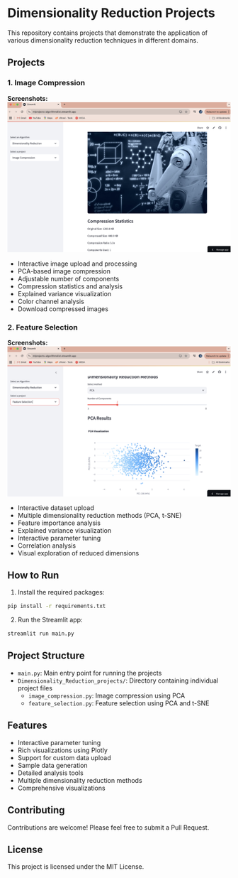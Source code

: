 # Dimensionality Reduction Projects

This repository contains projects that demonstrate the application of various dimensionality reduction techniques in different domains.

## Projects

### 1. Image Compression

**Screenshots:**
![Image Compression](screenshots/img_comp.png)
- Interactive image upload and processing
- PCA-based image compression
- Adjustable number of components
- Compression statistics and analysis
- Explained variance visualization
- Color channel analysis
- Download compressed images

### 2. Feature Selection

**Screenshots:**
![Feature Selection](screenshots/feature_sel.png)
- Interactive dataset upload
- Multiple dimensionality reduction methods (PCA, t-SNE)
- Feature importance analysis
- Explained variance visualization
- Interactive parameter tuning
- Correlation analysis
- Visual exploration of reduced dimensions

## How to Run

1. Install the required packages:
```bash
pip install -r requirements.txt
```

2. Run the Streamlit app:
```bash
streamlit run main.py
```

## Project Structure

- `main.py`: Main entry point for running the projects
- `Dimensionality_Reduction_projects/`: Directory containing individual project files
  - `image_compression.py`: Image compression using PCA
  - `feature_selection.py`: Feature selection using PCA and t-SNE

## Features

- Interactive parameter tuning
- Rich visualizations using Plotly
- Support for custom data upload
- Sample data generation
- Detailed analysis tools
- Multiple dimensionality reduction methods
- Comprehensive visualizations

## Contributing

Contributions are welcome! Please feel free to submit a Pull Request.

## License

This project is licensed under the MIT License. 